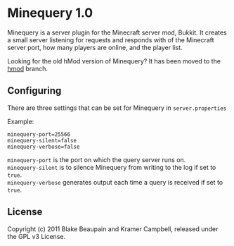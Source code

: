 # Minequery 1.0

Minequery is a server plugin for the Minecraft server mod, Bukkit. It creates a small server listening for requests and responds with of the Minecraft server port, how many players are online, and the player list.

Looking for the old hMod version of Minequery? It has been moved to the [hmod](https://github.com/kramerc/minequery/tree/hmod) branch.

## Configuring

There are three settings that can be set for Minequery in `server.properties`

Example:

    minequery-port=25566
    minequery-silent=false
    minequery-verbose=false

`minequery-port` is the port on which the query server runs on.  
`minequery-silent` is to silence Minequery from writing to the log if set to `true`.  
`minequery-verbose` generates output each time a query is received if set to `true`.

## License

Copyright (c) 2011 Blake Beaupain and Kramer Campbell, released under the GPL v3 License.
